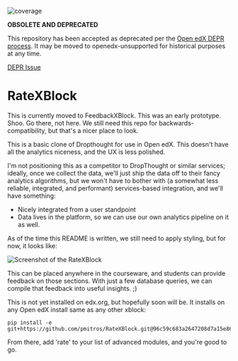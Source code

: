 ![coverage](https://img.shields.io/badge/status-deprecated-AB0D02)

**OBSOLETE AND DEPRECATED**

This repository has been accepted as deprecated per the [Open edX DEPR
process](https://open-edx-proposals.readthedocs.io/en/latest/processes/oep-0021-proc-deprecation.html). It
may be moved to openedx-unsupported for historical purposes at any
time.

[DEPR Issue](https://github.com/openedx/RateXBlock/issues/45)

RateXBlock
==========

This is currently moved to FeedbackXBlock. This was an early prototype.
Shoo. Go there, not here. We still need this repo for
backwards-compatibility, but that's a nicer place to look.

This is a basic clone of Dropthought for use in Open edX. This doesn't
have all the analytics niceness, and the UX is less polished.

I'm not positioning this as a competitor to DropThought or similar 
services; ideally, once we collect the data, we'll just ship the data 
off to their fancy analytics algorithms, but we won't have to bother
with (a somewhat less reliable, integrated, and performant) 
services-based integration, and we'll have something: 

* Nicely integrated from a user standpoint
* Data lives in the platform, so we can use our own analytics pipeline 
  on it as well. 

As of the time this README is written, we still need to apply styling,
but for now, it looks like:

![Screenshot of the RateXBlock](RateXBlock.png)

This can be placed anywhere in the courseware, and students can
provide feedback on those sections. With just a few database queries,
we can compile that feedback into useful insights. ;)

This is not yet installed on edx.org, but hopefully soon will be. It 
installs on any Open edX install same as any other xblock: 

    pip install -e git+https://github.com/pmitros/RateXBlock.git@96c59c683a2647208d7a15e86e6f795b4b9c9bce#egg=rate

From there, add 'rate' to your list of advanced modules, and you're 
good to go. 
